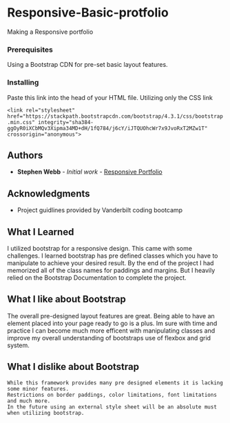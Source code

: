 # Responsive-Basic-protfolio

Making a Responsive portfolio

### Prerequisites

Using a Bootstrap CDN for pre-set basic layout features.


### Installing

Paste this link into the head of your HTML file. 
Utilizing only the CSS link

````<link rel="stylesheet" href="https://stackpath.bootstrapcdn.com/bootstrap/4.3.1/css/bootstrap.min.css" integrity="sha384-ggOyR0iXCbMQv3Xipma34MD+dH/1fQ784/j6cY/iJTQUOhcWr7x9JvoRxT2MZw1T" crossorigin="anonymous">````



## Authors

* **Stephen Webb** - *Initial work* - [Responsive Portfolio](https://stevie2codes.github.io/responsive-basic-portfolio/)




## Acknowledgments

* Project guidlines provided by Vanderbilt coding bootcamp


## What I Learned

I utilized bootstrap for a responsive design. This came with some challenges. 
I learned bootstrap has pre defined classes which you have to manipulate to achieve your desired
result. By the end of the project I had memorized all of the class names for paddings and margins.
But I heavily relied on the Bootstrap Documentation to complete the project.

## What I like about Bootstrap
  The overall pre-designed layout features are great. Being able to have an element placed
  into your page ready to go is a plus. Im sure with time and practice I can become much
  more efficent with manipulating classes and improve my overall understanding of bootstraps 
  use of flexbox and grid system.
  
  ## What I dislike about Bootstrap
    While this framework provides many pre designed elements it is lacking some minor features. 
    Restrictions on border paddings, color limitations, font limitations and much more. 
    In the future using an external style sheet will be an absolute must when utilizing bootstrap.
    
    
